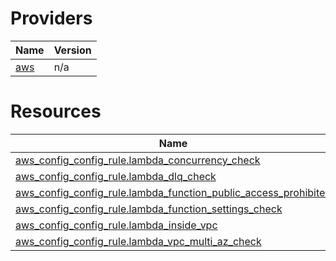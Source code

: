<!-- BEGIN_TF_DOCS -->


# Providers

| Name | Version |
|------|---------|
| <a name="provider_aws"></a> [aws](#provider\_aws) | n/a |

# Resources

| Name | Type |
|------|------|
| [aws_config_config_rule.lambda_concurrency_check](https://registry.terraform.io/providers/hashicorp/aws/latest/docs/resources/config_config_rule) | resource |
| [aws_config_config_rule.lambda_dlq_check](https://registry.terraform.io/providers/hashicorp/aws/latest/docs/resources/config_config_rule) | resource |
| [aws_config_config_rule.lambda_function_public_access_prohibited](https://registry.terraform.io/providers/hashicorp/aws/latest/docs/resources/config_config_rule) | resource |
| [aws_config_config_rule.lambda_function_settings_check](https://registry.terraform.io/providers/hashicorp/aws/latest/docs/resources/config_config_rule) | resource |
| [aws_config_config_rule.lambda_inside_vpc](https://registry.terraform.io/providers/hashicorp/aws/latest/docs/resources/config_config_rule) | resource |
| [aws_config_config_rule.lambda_vpc_multi_az_check](https://registry.terraform.io/providers/hashicorp/aws/latest/docs/resources/config_config_rule) | resource |
<!-- END_TF_DOCS -->
